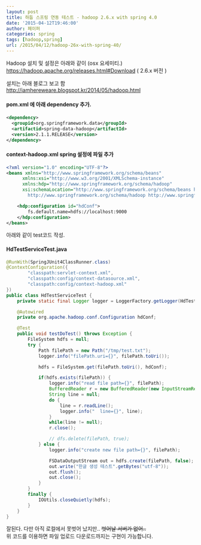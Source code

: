 ```yaml
---
layout: post
title: 하둡 스프링 연동 테스트 - hadoop 2.6.x with spring 4.0
date: '2015-04-12T19:46:00'
author: 페이퍼
categories: spring
tags: [hadoop,spring]
url: /2015/04/12/hadoop-26x-with-spring-40/
---
```


Hadoop 설치 및 설정은 아래와 같이 (osx 요세미티.) 
https://hadoop.apache.org/releases.html#Download ( 2.6.x 버전 ) 

설치는 아래 블로그 보고 함 
http://iamhereweare.blogspot.kr/2014/05/hadoop.html


#### pom.xml 에 아래 dependency 추가. 
```xml
<dependency>
  <groupid>org.springframework.data</groupId>
  <artifactid>spring-data-hadoop</artifactId>
  <version>2.1.1.RELEASE</version>
</dependency>
```


#### context-hadoop.xml spring 설정에 파일 추가 
```xml
<?xml version="1.0" encoding="UTF-8"?>
<beans xmlns="http://www.springframework.org/schema/beans"
      xmlns:xsi="http://www.w3.org/2001/XMLSchema-instance"
      xmlns:hdp="http://www.springframework.org/schema/hadoop"
      xsi:schemaLocation="http://www.springframework.org/schema/beans http://www.springframework.org/schema/beans/spring-beans.xsd
        http://www.springframework.org/schema/hadoop http://www.springframework.org/schema/hadoop/spring-hadoop.xsd">

    <hdp:configuration id="hdConf">
        fs.default.name=hdfs://localhost:9000
    </hdp:configuration>
</beans>
```


아래와 같이 test코드 작성. 
#### HdTestServiceTest.java 
```java
@RunWith(SpringJUnit4ClassRunner.class)
@ContextConfiguration({
        "classpath:servlet-context.xml",
        "classpath:config/context-datasource.xml",
        "classpath:config/context-hadoop.xml"
})
public class HdTestServiceTest {
    private static final Logger logger = LoggerFactory.getLogger(HdTestService.class);

    @Autowired
    private org.apache.hadoop.conf.Configuration hdConf;

    @Test
    public void testDoTest() throws Exception {
        FileSystem hdfs = null;
        try {
            Path filePath = new Path("/tmp/test.txt");
            logger.info("filePath.uri={}", filePath.toUri());

            hdfs = FileSystem.get(filePath.toUri(), hdConf);

            if(hdfs.exists(filePath)) {
                logger.info("read file path={}", filePath);
                BufferedReader r = new BufferedReader(new InputStreamReader(hdfs.open(filePath), "utf-8"));
                String line = null;
                do {
                    line = r.readLine();
                    logger.info("  line={}", line);
                }
                while(line != null);
                r.close();

                // dfs.delete(filePath, true);
            } else {
                logger.info("create new file path={}", filePath);

                FSDataOutputStream out = hdfs.create(filePath, false);
                out.write("한글 생성 테스트".getBytes("utf-8"));
                out.flush();
                out.close();
            }
        }
        finally {
            IOUtils.closeQuietly(hdfs);
        }
    }
}
```

잘된다. 다만 아직 로컬에서 못벗어 났지만.. <del>벗어날 서버가 없어..</del>  
위 코드를 이용하면 파일 업로드 다운로드까지는 구현이 가능합니다.   
